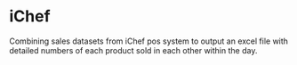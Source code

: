 # iChef
Combining sales datasets from iChef pos system to output an excel file with detailed numbers of each product sold in each other within the day.
